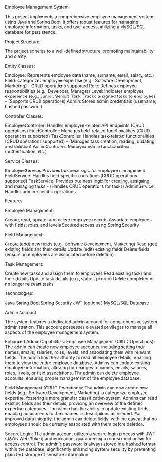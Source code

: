Employee Management System

This project implements a comprehensive employee management system using Java and Spring Boot. It offers robust features for managing employee information, tasks, and user access, utilizing a MySQL/SQL database for persistence.

Project Structure:

The project adheres to a well-defined structure, promoting maintainability and clarity:

Entity Classes:

  Employee: Represents employee data (name, surname, email, salary, etc.)
  Field: Categorizes employee expertise (e.g., Software Development, Marketing) - CRUD operations supported
  Role: Defines employee responsibilities (e.g., Developer, Manager)
  Level: Indicates employee experience (e.g., Junior, Senior)
  Task: Tracks assigned tasks to employees - (Supports CRUD operations)
  Admin: Stores admin credentials (username, hashed password)
  
Controller Classes:

  EmployeeController: Handles employee-related API endpoints (CRUD operations)
  FieldController: Manages field-related functionalities (CRUD operations supported)
  TaskController: Handles task-related functionalities (CRUD operations supported) - (Manages task creation, reading, updating, and deletion)
  AdminController: Manages admin functionalities (authentication, etc.)
  
Service Classes:

  EmployeeService: Provides business logic for employee management
  FieldService: Handles field-specific operations (CRUD operations supported)
  TaskService: Provides business logic for creating, assigning, and managing tasks - (Handles CRUD operations for tasks)
  AdminService: Handles admin-specific operations

Features:

  Employee Management:
  
  Create, read, update, and delete employee records
  Associate employees with fields, roles, and levels
  Secured access using Spring Security
  
  Field Management:
  
  Create (add) new fields (e.g., Software Development, Marketing)
  Read (get) existing fields and their details
  Update (edit) existing fields
  Delete fields (ensure no employees are associated before deletion)
  
  Task Management:
  
  Create new tasks and assign them to employees
  Read existing tasks and their details
  Update task details (e.g., status, priority)
  Delete completed or no longer relevant tasks

Technologies:

  Java
  Spring Boot
  Spring Security
  JWT (optional)
  MySQL/SQL Database

Admin Account

The system features a dedicated admin account for comprehensive system administration. This account possesses elevated privileges to manage all aspects of the employee management system.

Enhanced Admin Capabilities:
  Employee Management (CRUD Operations):
    The admin can create new employee accounts, including setting their names, emails, salaries, roles, levels, and associating them with relevant fields.
    The admin has the authority to read all employee details, enabling them to view the entire employee database.
    Admins can update existing employee information, allowing for changes to names, emails, salaries, roles, levels, or field associations.
    The admin can delete employee accounts, ensuring proper management of the employee database.

  Field Management (CRUD Operations):
    The admin can now create new fields (e.g., Software Development, Marketing) to categorize employee expertise, fostering a more granular classification system.
    Admins can read existing fields and their details, providing an overview of the defined expertise categories.
    The admin has the ability to update existing fields, enabling adjustments to their names or descriptions as needed.
    For improved data integrity, the admin can delete fields, with the caveat that no employees should be currently associated with them before deletion.

  Secure Login:
    The admin account utilizes a secure login process with JWT (JSON Web Token) authentication, guaranteeing a robust mechanism for access control.
    The admin's password is always stored in a hashed format within the database, significantly enhancing system security by preventing plain text storage of sensitive information. 
